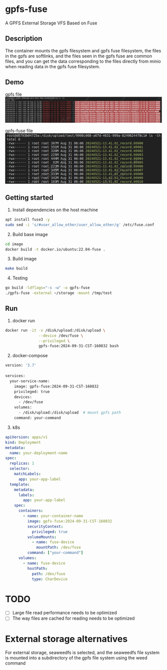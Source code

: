 # gpfs-fuse

A GPFS External Storage VFS Based on Fuse

## Description

The container mounts the gpfs filesystem and gpfs fuse filesystem, the files in the gpfs are softlinks, and the files seen in the gpfs fuse are common files, and you can get the data corresponding to the files directly from minio when reading data in the gpfs fuse filesystem.

## Demo
gpfs file
![orignal_file](img/original_file.jpg)

gpfs-fuse file
![container_file](img/container_file.jpg)

## Getting started

1. Install dependencies on the host machine
```bash
apt install fuse3 -y
sudo sed -i 's/#user_allow_other/user_allow_other/g' /etc/fuse.conf
```

2. Build base image

```bash
cd image
docker build -t docker.io/ubuntu:22.04-fuse .
```

3. Build image

```bash
make build
```

4.  Testing

```bash
go build -ldflags="-s -w" -o gpfs-fuse
./gpfs-fuse -external ~/storage -mount /tmp/test
```

## Run

1. docker run
```bash
docker run -it -v /disk/upload:/disk/upload \
               --device /dev/fuse \
               --privileged \
               gpfs-fuse:2024-09-31-CST-160832 bash
```

2. docker-compose

```bash
version: '3.7'

services:
  your-service-name:
    image: gpfs-fuse:2024-09-31-CST-160832
    privileged: true
    devices:
      - /dev/fuse
    volumes:
      - /disk/upload:/disk/upload  # mount gpfs path
    command: your-command
```

3. k8s

```yaml
apiVersion: apps/v1
kind: Deployment
metadata:
  name: your-deployment-name
spec:
  replicas: 1
  selector:
    matchLabels:
      app: your-app-label
  template:
    metadata:
      labels:
        app: your-app-label
    spec:
      containers:
        - name: your-container-name
          image: gpfs-fuse:2024-09-31-CST-160832
          securityContext:
            privileged: true
          volumeMounts:
            - name: fuse-device
              mountPath: /dev/fuse
          command: ["your-command"]
      volumes:
        - name: fuse-device
          hostPath:
            path: /dev/fuse
            type: CharDevice  
```

# TODO

- [ ] Large file read performance needs to be optimized
- [ ] The way files are cached for reading needs to be optimized

# External storage alternatives

For external storage, seaweedfs is selected, and the seaweedfs file system is mounted into a subdirectory of the gpfs file system using the weed command